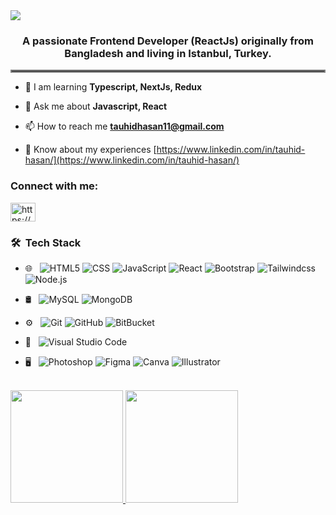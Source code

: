 <img  src="https://i.ibb.co/BszNLnj/Hiring-2.png"/>
<h3 align="center">A passionate Frontend Developer (ReactJs) originally from Bangladesh and living in Istanbul, Turkey.</h3>
<hr style="border:2px solid gray">


- 📝 I am learning **Typescript, NextJs, Redux** 

- 💬 Ask me about **Javascript, React**

- 📫 How to reach me **tauhidhasan11@gmail.com**

- 📄 Know about my experiences [https://www.linkedin.com/in/tauhid-hasan/](https://www.linkedin.com/in/tauhid-hasan/)

<h3 align="left">Connect with me:</h3>
<p align="left">
<a href="https://www.linkedin.com/in/tauhid-hasan/" target="blank"><img align="center" src="https://raw.githubusercontent.com/rahuldkjain/github-profile-readme-generator/master/src/images/icons/Social/linked-in-alt.svg" alt="https://www.linkedin.com/in/tauhid-hasan/" height="30" width="40" /></a>
</p>

<h3> 🛠 &nbsp;Tech Stack</h3>

- 🌐 &nbsp;
  ![HTML5](https://img.shields.io/badge/-HTML5-333333?style=flat&logo=HTML5)
  ![CSS](https://img.shields.io/badge/-CSS-333333?style=flat&logo=CSS3&logoColor=1572B6)
  ![JavaScript](https://img.shields.io/badge/-JavaScript-333333?style=flat&logo=javascript)
  ![React](https://img.shields.io/badge/-React-333333?style=flat&logo=react)
  ![Bootstrap](https://img.shields.io/badge/-Bootstrap-333333?style=flat&logo=bootstrap&logoColor=563D7C)
  ![Tailwindcss](https://img.shields.io/badge/-Tailwindcss-333333?style=flat&logo=tailwindcss&logoColor=563D7C)
  ![Node.js](https://img.shields.io/badge/-Node.js-333333?style=flat&logo=node.js)
  
- 🛢 &nbsp;
  ![MySQL](https://img.shields.io/badge/-MySQL-333333?style=flat&logo=mysql)
  ![MongoDB](https://img.shields.io/badge/-MongoDB-333333?style=flat&logo=mongodb)
- ⚙️ &nbsp;
  ![Git](https://img.shields.io/badge/-Git-333333?style=flat&logo=git)
  ![GitHub](https://img.shields.io/badge/-GitHub-333333?style=flat&logo=github)
  ![BitBucket](https://img.shields.io/badge/-BitBucket-333333?style=flat&logo=bitbucket)
- 🔧 &nbsp;
  ![Visual Studio Code](https://img.shields.io/badge/-Visual%20Studio%20Code-333333?style=flat&logo=visual-studio-code&logoColor=007ACC)
- 🖥 &nbsp;
  ![Photoshop](https://img.shields.io/badge/-Photoshop-333333?style=flat&logo=adobe-photoshop)
  ![Figma](https://img.shields.io/badge/-Figma-333333?style=flat&logo=figma)
  ![Canva](https://img.shields.io/badge/-Canva-333333?style=flat&logo=canva)
  ![Illustrator](https://img.shields.io/badge/-Illustrator-333333?style=flat&logo=adobe-illustrator)

<br/>

<a href="https://github.com/tauhid-hasan-dev">
  <img height="180em" src="https://github-readme-stats.vercel.app/api?username=tauhid-hasan-dev&theme=tokyonight&show_icons=true" />
  <img height="180em" src="https://github-readme-stats.vercel.app/api/top-langs/?username=tauhid-hasan-dev&theme=tokyonight&layout=compact" />
</a>
 
<br/>


